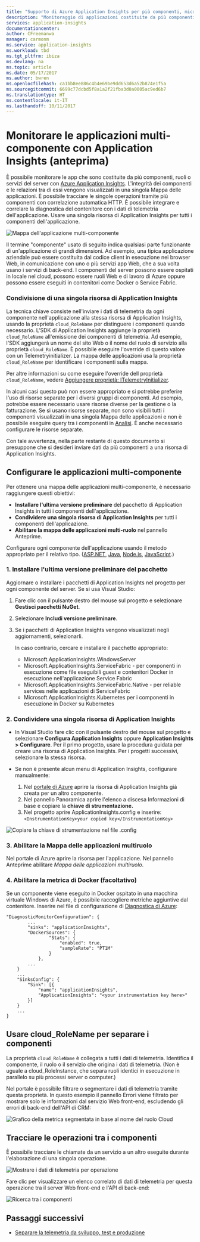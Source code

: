 ```yaml
---
title: "Supporto di Azure Application Insights per più componenti, microservizi e contenitori | Microsoft Docs"
description: "Monitoraggio di applicazioni costituite da più componenti o ruoli per le prestazioni e l'uso."
services: application-insights
documentationcenter: 
author: CFreemanwa
manager: carmonm
ms.service: application-insights
ms.workload: tbd
ms.tgt_pltfrm: ibiza
ms.devlang: na
ms.topic: article
ms.date: 05/17/2017
ms.author: bwren
ms.openlocfilehash: ca1bb8ee886c4b4e69be9dd653d6a52b874e1f5a
ms.sourcegitcommit: 6699c77dcbd5f8a1a2f21fba3d0a0005ac9ed6b7
ms.translationtype: HT
ms.contentlocale: it-IT
ms.lasthandoff: 10/11/2017
---
```

# <a name="monitor-multi-component-applications-with-application-insights-preview"></a>Monitorare le applicazioni multi-componente con Application Insights (anteprima)

È possibile monitorare le app che sono costituite da più componenti, ruoli o servizi del server con [Azure Application Insights](app-insights-overview.md). L'integrità dei componenti e le relazioni tra di essi vengono visualizzati in una singola Mappa delle applicazioni. È possibile tracciare le singole operazioni tramite più componenti con correlazione automatica HTTP. È possibile integrare e correlare la diagnostica del contenitore con i dati di telemetria dell'applicazione. Usare una singola risorsa di Application Insights per tutti i componenti dell'applicazione. 

![Mappa dell'applicazione multi-componente](./media/app-insights-monitor-multi-role-apps/app-map.png)

Il termine "componente" usato di seguito indica qualsiasi parte funzionante di un'applicazione di grandi dimensioni. Ad esempio, una tipica applicazione aziendale può essere costituita dal codice client in esecuzione nei browser Web, in comunicazione con uno o più servizi app Web, che a sua volta usano i servizi di back-end. I componenti del server possono essere ospitati in locale nel cloud, possono essere ruoli Web e di lavoro di Azure oppure possono essere eseguiti in contenitori come Docker o Service Fabric. 

### <a name="sharing-a-single-application-insights-resource"></a>Condivisione di una singola risorsa di Application Insights 

La tecnica chiave consiste nell'inviare i dati di telemetria da ogni componente nell'applicazione alla stessa risorsa di Application Insights, usando la proprietà `cloud_RoleName` per distinguere i componenti quando necessario. L'SDK di Application Insights aggiunge la proprietà `cloud_RoleName` all'emissione dei componenti di telemetria. Ad esempio, l'SDK aggiungerà un nome del sito Web o il nome del ruolo di servizio alla proprietà `cloud_RoleName`. È possibile eseguire l'override di questo valore con un Telemetryinitializer. La mappa delle applicazioni usa la proprietà `cloud_RoleName` per identificare i componenti sulla mappa.

Per altre informazioni su come eseguire l'override dell proprietà `cloud_RoleName`, vedere [Aggiungere proprietà: ITelemetryInitializer](app-insights-api-filtering-sampling.md#add-properties-itelemetryinitializer).  

In alcuni casi questo può non essere appropriato e si potrebbe preferire l'uso di risorse separate per i diversi gruppi di componenti. Ad esempio, potrebbe essere necessario usare risorse diverse per la gestione o la fatturazione. Se si usano risorse separate, non sono visibili tutti i componenti visualizzati in una singola Mappa delle applicazioni e non è possibile eseguire query tra i componenti in [Analisi](app-insights-analytics.md). È anche necessario configurare le risorse separate.

Con tale avvertenza, nella parte restante di questo documento si presuppone che si desideri inviare dati da più componenti a una risorsa di Application Insights.

## <a name="configure-multi-component-applications"></a>Configurare le applicazioni multi-componente

Per ottenere una mappa delle applicazioni multi-componente, è necessario raggiungere questi obiettivi:

* **Installare l'ultima versione preliminare** del pacchetto di Application Insights in tutti i componenti dell'applicazione. 
* **Condividere una singola risorsa di Application Insights** per tutti i componenti dell'applicazione.
* **Abilitare la mappa delle applicazioni multi-ruolo** nel pannello Anteprime.

Configurare ogni componente dell'applicazione usando il metodo appropriato per il relativo tipo. ([ASP.NET](app-insights-asp-net.md), [Java](app-insights-java-get-started.md), [Node.js](app-insights-nodejs.md), [JavaScript](app-insights-javascript.md).)

### <a name="1-install-the-latest-pre-release-package"></a>1. Installare l'ultima versione preliminare del pacchetto

Aggiornare o installare i pacchetti di Application Insights nel progetto per ogni componente del server. Se si usa Visual Studio:

1. Fare clic con il pulsante destro del mouse sul progetto e selezionare **Gestisci pacchetti NuGet**. 
2. Selezionare **Includi versione preliminare**.
3. Se i pacchetti di Application Insights vengono visualizzati negli aggiornamenti, selezionarli. 

    In caso contrario, cercare e installare il pacchetto appropriato:
    
    * Microsoft.ApplicationInsights.WindowsServer
    * Microsoft.ApplicationInsights.ServiceFabric - per componenti in esecuzione come file eseguibili guest e contenitori Docker in esecuzione nell'applicazione Service Fabric
    * Microsoft.ApplicationInsights.ServiceFabric.Native - per reliable services nelle applicazioni di ServiceFabric
    * Microsoft.ApplicationInsights.Kubernetes per i componenti in esecuzione in Docker su Kubernetes

### <a name="2-share-a-single-application-insights-resource"></a>2. Condividere una singola risorsa di Application Insights

* In Visual Studio fare clic con il pulsante destro del mouse sul progetto e selezionare **Configura Application Insights** oppure **Application Insights > Configurare**. Per il primo progetto, usare la procedura guidata per creare una risorsa di Application Insights. Per i progetti successivi, selezionare la stessa risorsa.
* Se non è presente alcun menu di Application Insights, configurare manualmente:

   1. Nel [portale di Azure](https://portal,azure.com) aprire la risorsa di Application Insights già creata per un altro componente.
   2. Nel pannello Panoramica aprire l'elenco a discesa Informazioni di base e copiare la **chiave di strumentazione.**
   3. Nel progetto aprire ApplicationInsights.config e inserire:`<InstrumentationKey>your copied key</InstrumentationKey>`

![Copiare la chiave di strumentazione nel file .config](./media/app-insights-monitor-multi-role-apps/copy-instrumentation-key.png)


### <a name="3-enable-multi-role-application-map"></a>3. Abilitare la Mappa delle applicazioni multiruolo

Nel portale di Azure aprire la risorsa per l'applicazione. Nel pannello Anteprime abilitare *Mappa delle applicazioni multiruolo*.

### <a name="4-enable-docker-metrics-optional"></a>4. Abilitare la metrica di Docker (facoltativo) 

Se un componente viene eseguito in Docker ospitato in una macchina virtuale Windows di Azure, è possibile raccogliere metriche aggiuntive dal contenitore. Inserire nel file di configurazione di [Diagnostica di Azure](../monitoring-and-diagnostics/azure-diagnostics.md):

```
"DiagnosticMonitorConfiguration": {
        ...
        "sinks": "applicationInsights",
        "DockerSources": {
                "Stats": {
                    "enabled": true,
                    "sampleRate": "PT1M"
                }
            },
        ...
    }
    ...   
    "SinksConfig": {
        "Sink": [{
            "name": "applicationInsights",
            "ApplicationInsights": "<your instrumentation key here>"
        }]
    }
    ...
}

```

## <a name="use-cloudrolename-to-separate-components"></a>Usare cloud_RoleName per separare i componenti

La proprietà `cloud_RoleName` è collegata a tutti i dati di telemetria. Identifica il componente, il ruolo o il servizio che origina i dati di telemetria. (Non è uguale a cloud_RoleInstance, che separa ruoli identici in esecuzione in parallelo su più processi server o computer.)

Nel portale è possibile filtrare o segmentare i dati di telemetria tramite questa proprietà. In questo esempio il pannello Errori viene filtrato per mostrare solo le informazioni dal servizio Web front-end, escludendo gli errori di back-end dell'API di CRM:

![Grafico della metrica segmentata in base al nome del ruolo Cloud](./media/app-insights-monitor-multi-role-apps/cloud-role-name.png)

## <a name="trace-operations-between-components"></a>Tracciare le operazioni tra i componenti

È possibile tracciare le chiamate da un servizio a un altro eseguite durante l'elaborazione di una singola operazione.


![Mostrare i dati di telemetria per operazione](./media/app-insights-monitor-multi-role-apps/show-telemetry-for-operation.png)

Fare clic per visualizzare un elenco correlato di dati di telemetria per questa operazione tra il server Web front-end e l'API di back-end:

![Ricerca tra i componenti](./media/app-insights-monitor-multi-role-apps/search-across-components.png)


## <a name="next-steps"></a>Passaggi successivi

* [Separare la telemetria da sviluppo, test e produzione](app-insights-separate-resources.md)
